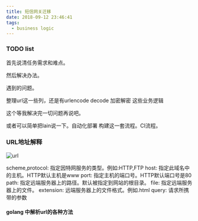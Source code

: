 ```yaml
---
title: 短信网关迁移
date: 2018-09-12 23:46:41
tags:
  - business logic
---
```


### TODO list

首先说清任务需求和难点。

然后解决办法。

遇到的问题。

整理url这一些列，还是有urlencode decode 加密解密 这些业务逻辑

这个等我解决完一切问题再说吧。

或者可以简单把lain说一下。自动化部署 构建这一套流程。CI流程。

### URL地址解释

![url](https://s1.ax1x.com/2018/09/14/iEkq5d.png)

scheme,protocol: 指定因特网服务的类型。例如:HTTP,FTP
host:   指定此域名中的主机。HTTP默认主机是www
port:   指定主机的端口号。HTTP默认端口号是80
path:   指定远端服务器上的路径。默认被指定到网站的根目录。
file:   指定远端服务器上的文件。
extension: 远端服务器上的文件格式。例如.html
query:  请求所携带的参数

#### golang 中解析url的各种方法
